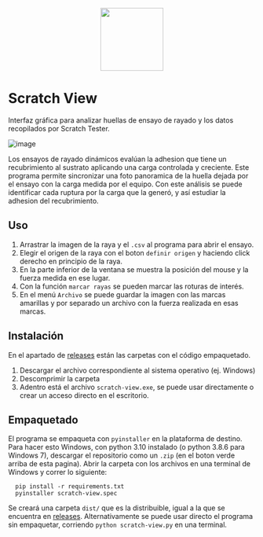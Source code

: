 <p align="center">
  <img width="128" src="https://user-images.githubusercontent.com/33268188/233685530-d7a40af1-30d1-41fb-8b86-35475dbff597.svg">
</p>

# Scratch View
Interfaz gráfica para analizar huellas de ensayo de rayado y los datos recopilados por Scratch Tester.

![image](https://user-images.githubusercontent.com/33268188/233167113-d06070fa-9acb-445a-b556-56b4e9037435.png)

Los ensayos de rayado dinámicos evalúan la adhesion que tiene un recubrimiento al sustrato aplicando una carga controlada y creciente.
Este programa permite sincronizar una foto panoramica de la huella dejada por el ensayo con la carga medida por el equipo.
Con este análisis se puede identificar cada ruptura por la carga que la generó, y así estudiar la adhesion del recubrimiento.

## Uso
1. Arrastrar la imagen de la raya y el `.csv` al programa para abrir el ensayo.
2. Elegir el origen de la raya con el boton `definir origen` y haciendo click derecho en principio de la raya.
3. En la parte inferior de la ventana se muestra la posición del mouse y la fuerza medida en ese lugar.
4. Con la función `marcar rayas` se pueden marcar las roturas de interés.
5. En el menú `Archivo` se puede guardar la imagen con las marcas amarillas y por separado un archivo con la fuerza realizada en esas marcas.

## Instalación
En el apartado de [releases](https://github.com/crivaronicolini/scratch-view/releases) están las carpetas con el código empaquetado.
1. Descargar el archivo correspondiente al sistema operativo (ej. Windows)
2. Descomprimir la carpeta
3. Adentro está el archivo `scratch-view.exe`, se puede usar directamente o crear un acceso directo en el escritorio.

## Empaquetado
El programa se empaqueta con `pyinstaller` en la plataforma de destino.
Para hacer esto Windows, con python 3.10 instalado (o python 3.8.6 para Windows 7), descargar el repositorio como un `.zip` (en el boton verde arriba de esta pagina).
Abrir la carpeta con los archivos en una terminal de Windows y correr lo siguiente:
```{shell}
  pip install -r requirements.txt
  pyinstaller scratch-view.spec
```
Se creará una carpeta `dist/` que es la distribuible, igual a la que se encuentra en [releases](https://github.com/crivaronicolini/scratch-view/releases).
Alternativamente se puede usar directo el programa sin empaquetar, corriendo `python scratch-view.py` en una terminal.
